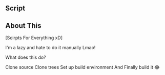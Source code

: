 ## Script

## About This

[Scirpts For Everything xD]

I'm a lazy and hate to do it manually Lmao!

What does this do?

Clone source
Clone trees
Set up build environment
And Finally build it 😂
